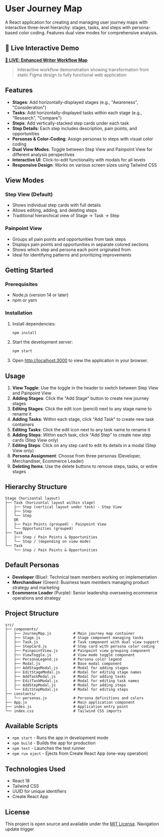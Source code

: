 # User Journey Map

A React application for creating and managing user journey maps with interactive three-level hierarchy: stages, tasks, and steps with persona-based color coding. Features dual view modes for comprehensive analysis.

## 🎯 **Live Interactive Demo**

**[🔴 LIVE: Enhanced Writer Workflow Map](https://cool-pasca-9f2869.netlify.app/)**
> Interactive workflow demonstration showing transformation from static Figma design to fully functional web application

## Features

- **Stages**: Add horizontally-displayed stages (e.g., "Awareness", "Consideration")
- **Tasks**: Add horizontally-displayed tasks within each stage (e.g., "Research", "Compare")  
- **Steps**: Add vertically-stacked step cards under each task
- **Step Details**: Each step includes description, pain points, and opportunities
- **Personas & Color-Coding**: Assign personas to steps with visual color coding
- **Dual View Modes**: Toggle between Step View and Painpoint View for different analysis perspectives
- **Interactive UI**: Click-to-edit functionality with modals for all levels
- **Responsive Design**: Works on various screen sizes using Tailwind CSS

## View Modes

### Step View (Default)
- Shows individual step cards with full details
- Allows editing, adding, and deleting steps
- Traditional hierarchical view of Stage → Task → Step

### Painpoint View
- Groups all pain points and opportunities from task steps
- Displays pain points and opportunities in separate colored sections
- Shows which step and persona each point originated from
- Ideal for identifying patterns and prioritizing improvements

## Getting Started

### Prerequisites

- Node.js (version 14 or later)
- npm or yarn

### Installation

1. Install dependencies:
   ```bash
   npm install
   ```

2. Start the development server:
   ```bash
   npm start
   ```

3. Open [http://localhost:3000](http://localhost:3000) to view the application in your browser.

## Usage

1. **View Toggle**: Use the toggle in the header to switch between Step View and Painpoint View
2. **Adding Stages**: Click the "Add Stage" button to create new journey stages
3. **Editing Stages**: Click the edit icon (pencil) next to any stage name to rename it
4. **Adding Tasks**: Within each stage, click "Add Task" to create new task containers
5. **Editing Tasks**: Click the edit icon next to any task name to rename it
6. **Adding Steps**: Within each task, click "Add Step" to create new step cards (Step View only)
7. **Editing Steps**: Click on any step card to edit its details in a modal (Step View only)
8. **Persona Assignment**: Choose from three personas (Developer, Merchandiser, Ecommerce Leader)
9. **Deleting Items**: Use the delete buttons to remove steps, tasks, or entire stages

## Hierarchy Structure

```
Stage (horizontal layout)
├── Task (horizontal layout within stage)
│   ├── Step (vertical layout under task) - Step View
│   ├── Step
│   └── Step
│   OR
│   ├── Pain Points (grouped) - Painpoint View
│   └── Opportunities (grouped)
├── Task
│   ├── Step / Pain Points & Opportunities
│   └── Step / (depending on view mode)
└── Task
    └── Step / Pain Points & Opportunities
```

## Default Personas

- **Developer** (Blue): Technical team members working on implementation
- **Merchandiser** (Green): Business team members managing product strategy and marketing
- **Ecommerce Leader** (Purple): Senior leadership overseeing ecommerce operations and strategy

## Project Structure

```
src/
├── components/
│   ├── JourneyMap.js          # Main journey map container
│   ├── Stage.js               # Stage component managing tasks
│   ├── Task.js                # Task component with dual view support
│   ├── StepCard.js            # Step card with persona color coding
│   ├── PainpointView.js       # Painpoint view grouping component
│   ├── ViewToggle.js          # View mode toggle component
│   ├── PersonaLegend.js       # Persona color legend
│   ├── Modal.js               # Base modal component
│   ├── AddStageModal.js       # Modal for adding stages
│   ├── EditStageModal.js      # Modal for editing stage names
│   ├── AddTaskModal.js        # Modal for adding tasks
│   ├── EditTaskModal.js       # Modal for editing task names
│   ├── AddStepModal.js        # Modal for adding steps
│   └── EditStepModal.js       # Modal for editing steps
├── constants/
│   └── personas.js            # Persona definitions and colors
├── App.js                     # Main application component
├── index.js                   # Application entry point
└── index.css                  # Tailwind CSS imports
```

## Available Scripts

- `npm start` - Runs the app in development mode
- `npm build` - Builds the app for production
- `npm test` - Launches the test runner
- `npm run eject` - Ejects from Create React App (one-way operation)

## Technologies Used

- React 18
- Tailwind CSS
- UUID for unique identifiers
- Create React App

## License

This project is open source and available under the [MIT License](LICENSE). Navigation update trigger
